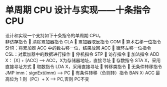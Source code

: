 # 单周期 CPU 设计与实现——十条指令 CPU
设计和实现一个支持如下十条指令的单周期 CPU。  
非访存指令
 清除累加器指令 CLA
 累加器取反指令 COM
 算术右移一位指令 SHR：将累加器 ACC 中的数右移一位，结果放回 ACC
 循环左移一位指令 CSL：对累加器中的数据进行操作
 停机指令 STP
 访存指令
 加法指令 ADD X： [X] + [ACC] –> ACC，X为存储器地址，直接寻址
 存数指令 STA X，采用直接寻址方式
 取数指令 LDA X，采用直接寻址
 转移类指令
 无条件转移指令 JMP imm：signExt(imm) –> PC
 有条件转移（负则转）指令 BAN X: ACC 最高位为 1 则（PC）+ X –> PC,否则 PC不变
